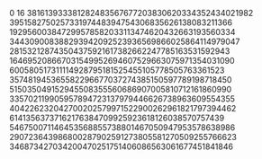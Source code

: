 0
16
381613933381282483567677203830620334352434021982
395158275025733197448394754306835626138083211366
192956003847299578582033113474620432663193560334
344309008388293942092523936569866025864114979047
281532128743504375921617382662247785163531592943
164695208667031549952694607529663075971354031090
600580517311114928795181525455105778505763361523
357481945365582296677037274385150597789198718450
515035049152945508355560686907005810712161860990
335702119905957894723137979446626738963609554355
404226232042700202579971522900262961821797394462
61413563737162176384709925923618126038570757439
546750071146453568855738801467050947953578638986
290723643986800287902591273805581270509255766623
346873427034200470251751406086563061677451841846
